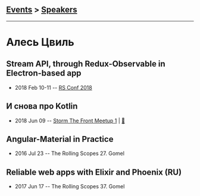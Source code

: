 ## [Events](../README.md) > [Speakers](../speakers.md)
---

# Алесь Цвиль

## Stream API, through Redux-Observable in Electron-based app
- 2018 Feb 10-11 -- [RS Conf 2018](https://youtu.be/57m27q_xE68)    
## И снова про Kotlin
- 2018 Jun 09 -- [Storm The Front Meetup 1](https://www.youtube.com/watch?v=XY2Mh1PVu8k)  | [:notebook:](http://slides.com/diodredd/deck-19-20#/)  
## Angular-Material in Practice
- 2016 Jul 23 -- The Rolling Scopes 27. Gomel    
## Reliable web apps with Elixir and Phoenix (RU)
- 2017 Jun 17 -- The Rolling Scopes 37. Gomel    
